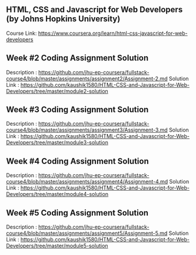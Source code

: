 ## HTML, CSS and Javascript for Web Developers (by Johns Hopkins University)
Course Link:  https://www.coursera.org/learn/html-css-javascript-for-web-developers 

Week #2 Coding Assignment Solution
------------------------------------------------------------
Description   : https://github.com/jhu-ep-coursera/fullstack-course4/blob/master/assignments/assignment2/Assignment-2.md 
Solution Link : https://github.com/kaushik1580/HTML-CSS-and-Javascript-for-Web-Developers/tree/master/module2-solution   

Week #3 Coding Assignment Solution
------------------------------------------------------------
Description   : https://github.com/jhu-ep-coursera/fullstack-course4/blob/master/assignments/assignment3/Assignment-3.md
Solution Link : https://github.com/kaushik1580/HTML-CSS-and-Javascript-for-Web-Developers/tree/master/module3-solution 

Week #4 Coding Assignment Solution
------------------------------------------------------------
Description   : https://github.com/jhu-ep-coursera/fullstack-course4/blob/master/assignments/assignment4/Assignment-4.md
Solution Link : https://github.com/kaushik1580/HTML-CSS-and-Javascript-for-Web-Developers/tree/master/module4-solution

Week #5 Coding Assignment Solution
------------------------------------------------------------
Description   : https://github.com/jhu-ep-coursera/fullstack-course4/blob/master/assignments/assignment5/Assignment-5.md
Solution Link : https://github.com/kaushik1580/HTML-CSS-and-Javascript-for-Web-Developers/tree/master/module5-solution


